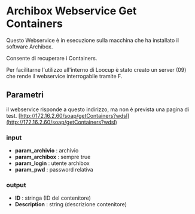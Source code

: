 # Archibox Webservice Get Containers

Questo Webservice è in esecuzione sulla macchina che ha installato il software Archibox.

Consente di recuperare i Containers.

Per facilitarne l'utilizzo all'interno di Loocup è stato creato un server (09) che rende il webservice interrogabile tramite F.

## Parametri

il webservice risponde a questo indirizzo, ma non è prevista una pagina di test.
[http://172.16.2.60/soap/getContainers?wdsl](http://172.16.2.60/soap/getContainers?wdsl)


### input
 - **param_archivio** :  archivio
 - **param_archibox** :  sempre true
 - **param_login** :  utente archibox
 - **param_pwd** :  password relativa

### output
 - **ID** :  stringa (ID del contenitore)
 - **Description** :  string (descrizione contenitore)
